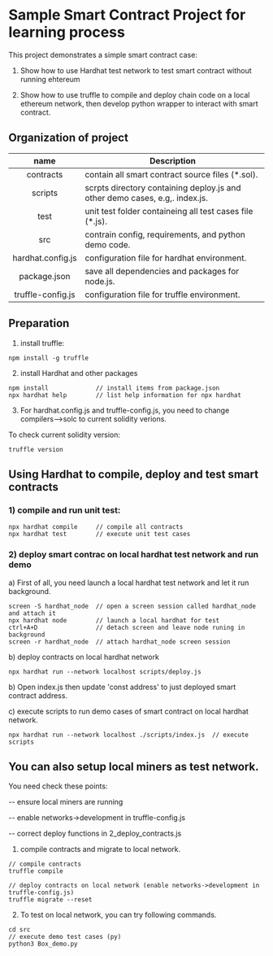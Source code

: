 # Sample Smart Contract Project for learning process

This project demonstrates a simple smart contract case:
1) Show how to use Hardhat test network to test smart contract without running ehtereum

2) Show how to use truffle to compile and deploy chain code on a local ethereum network, then develop python wrapper to interact with smart contract.


## Organization of project
|   name   | Description |
|:----------:|-------------|
| contracts | contain all smart contract source files (*.sol). |ß
| scripts | scrpts directory containing deploy.js and other demo cases, e.g,. index.js. |
| test | unit test folder containeing all test cases file (*.js). |
| src | contrain config, requirements, and python demo code. |
| hardhat.config.js | configuration file for hardhat environment. |
| package.json | save all dependencies and packages for node.js. |
| truffle-config.js | configuration file for truffle environment. |


## Preparation
1) install truffle:
```shell
npm install -g truffle
```

2) install Hardhat and other packages
```shell
npm install				// install items from package.json
npx hardhat help		// list help information for npx hardhat	
```

3) For hardhat.config.js and truffle-config.js, you need to change compilers-->solc to current solidity verions. 

To check current solidity version:
```shell
truffle version
```

## Using Hardhat to compile, deploy and test smart contracts
### 1) compile and run unit test:
```shell
npx hardhat compile		// compile all contracts
npx hardhat test		// execute unit test cases
```

### 2) deploy smart contrac on local hardhat test network and run demo
a) First of all, you need launch a local hardhat test network and let it run background.

```shell
screen -S hardhat_node  // open a screen session called hardhat_node and attach it
npx hardhat node        // launch a local hardhat for test
ctrl+A+D 				// detach screen and leave node runing in background
screen -r hardhat_node  // attach hardhat_node screen session
```

b) deploy contracts on local hardhat network
```shell
npx hardhat run --network localhost scripts/deploy.js
```

b) Open index.js then update 'const address' to just deployed smart contract address.

c) execute scripts to run demo cases of smart contract on local hardhat network.
```shell
npx hardhat run --network localhost ./scripts/index.js	// execute scripts
```

## You can also setup local miners as test network.

You need check these points:

-- ensure local miners are running

-- enable networks->development in truffle-config.js 

-- correct deploy functions in 2_deploy_contracts.js

1) compile contracts and migrate to local network.
```shell
// compile contracts
truffle compile	

// deploy contracts on local network (enable networks->development in truffle-config.js)
truffle migrate --reset
````

2) To test on local network, you can try following commands.
```shell
cd src
// execute demo test cases (py)
python3 Box_demo.py
````